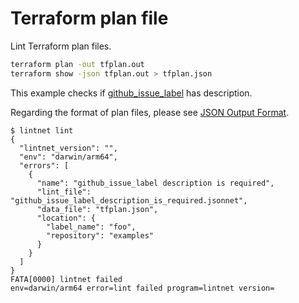 # Terraform plan file

Lint Terraform plan files.

```sh
terraform plan -out tfplan.out
terraform show -json tfplan.out > tfplan.json
```

This example checks if [github_issue_label](https://registry.terraform.io/providers/integrations/github/latest/docs/resources/issue_label) has description.

Regarding the format of plan files, please see [JSON Output Format](https://developer.hashicorp.com/terraform/internals/json-format#plan-representation).

```console
$ lintnet lint
{
  "lintnet_version": "",
  "env": "darwin/arm64",
  "errors": [
    {
      "name": "github_issue_label description is required",
      "lint_file": "github_issue_label_description_is_required.jsonnet",
      "data_file": "tfplan.json",
      "location": {
        "label_name": "foo",
        "repository": "examples"
      }
    }
  ]
}
FATA[0000] lintnet failed                                env=darwin/arm64 error=lint failed program=lintnet version=
```
